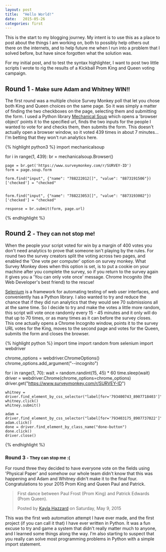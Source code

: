 ```yaml
---
layout: post
title:  "Hello World!"
date:   2015-05-26
categories: first
---
```


This is the start to my blogging journey. My intent is to use this as a place to post about the things I am working on, both to possibly help others out there on the internets, and to help future me when I run into a problem that I solved before, but have since forgotten what the solution was.

For my initial post, and to test the syntax highlighter, I want to post two little scripts I wrote to rig the results of a Kickball Prom King and Queen voting campaign.

## Round 1 <small>- Make sure Adam and Whitney WIN!!</small>

The first round was a multiple choice Survey Monkey poll that let you chose both King and Queen choices on the same page. So it was simply a matter of finding the two checkboxes on the page, selecting them and submitting the form. I used a Python library [Mechanical Soup][ms] which opens a 'browser object' points it to the specified url, finds the two inputs for the people I wanted to vote for and checks them, then submits the form. This doesn't actually open a browser window, so it voted 439 times in about 7 minutes... I'm betting that they won't run analytics here.

{% highlight python3 %}
import mechanicalsoup

for i in range(1, 439):
    br = mechanicalsoup.Browser()

    page = br.get('https://www.surveymonkey.com/r/SURVEY-ID')
    form = page.soup.form

    form.find("input", {"name": "788222012[]", "value": "8873191506"})['checked'] = "checked"


    form.find("input", {"name": "788223053[]", "value": "8873193002"})['checked'] = "checked"

    response = br.submit(form, page.url)
{% endhighlight %}


## Round 2 <small>- They can not stop me!</small>

When the people your script voted for win by a margin of 400 votes you don't need analytics to prove that someone isn't playing by the rules. For round two the survey creators split the voting across two pages, and enabled the 'One vote per computer' option on survey monkey. What Survey Monkey does when this option is set, is to put a cookie on your machine after you complete the survey, so if you return to the survey again it gives you a 'You can only vote once' message. Chrome Incognito (the Web Developer's best friend) to the rescue!

[Selenium][se] is a framework for automating testing of web user interfaces, and conveniently has a Python library. I also wanted to try and reduce the chance that if they did run analytics that they would see 70 submissions all at the same time. So I decide to try and make the votes a little more random, this script will vote once randomly every 15 - 45 minutes and it only will do that up to 70 times, or as many times as it can before the survey closes. This one actually opens a Chrome Incognito window, points it to the survey URL votes for the King, moves to the second page and votes for the Queen, submits the form and closes the browser.

{% highlight python %}
import time
import random
from selenium import webdriver

chrome_options = webdriver.ChromeOptions()
chrome_options.add_argument("--incognito")

for i in range(1, 70):
    wait = random.randint(15, 45) * 60
    time.sleep(wait)
    driver = webdriver.Chrome(chrome_options=chrome_options)
    driver.get("https://www.surveymonkey.com/r/SURVEY-ID")

    whitney = driver.find_element_by_css_selector("label[for='793400743_8907718403']")
    whitney.click()
    whitney.submit()

    adam = driver.find_element_by_css_selector("label[for='793403175_8907737022']")
    adam.click()
    done = driver.find_element_by_class_name("done-button")
    done.click()
    driver.close()
{% endhighlight %}


### Round 3 <small>- They can stop me :\(</small>

For round three they decided to have everyone vote on the fields using 'Physical Paper' and somehow our whole team didn't know that this was happening and Adam and Whitney didn't make it to the final four. Congratulations to your 2015 Prom King and Queen Paul and Patrick.
<p>
<div id="fb-root"></div><script>(function(d, s, id) {  var js, fjs = d.getElementsByTagName(s)[0];  if (d.getElementById(id)) return;  js = d.createElement(s); js.id = id;  js.src = "//connect.facebook.net/en_US/sdk.js#xfbml=1&version=v2.3";  fjs.parentNode.insertBefore(js, fjs);}(document, 'script', 'facebook-jssdk'));</script><div class="fb-video" data-allowfullscreen="true" data-href="/kaylahazzard12/videos/vb.712569687/10153780970324688/?type=1"><div class="fb-xfbml-parse-ignore"><blockquote cite="/kaylahazzard12/videos/10153780970324688/"><a href="/kaylahazzard12/videos/10153780970324688/"></a><p>First dance between Paul Frost (Prom King) and Patrick Edwards (Prom Queen).</p>Posted by <a href="https://www.facebook.com/kaylahazzard12">Kayla Hazzard</a> on Saturday, May 9, 2015</blockquote></div></div>
</p>


This was the first web automation attempt I have ever made, and the first project (if you can call it that) I have ever written in Python. It was a fun excuse to try and game a system that didn't really matter much to anyone, and I learned some things along the way. I'm also starting to suspect that you really can solve most programming problems in Python with a simple import statement.

[ms]:   https://github.com/hickford/MechanicalSoup
[se]:   https://selenium-python.readthedocs.org/
